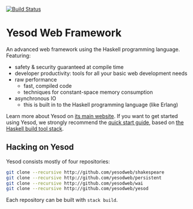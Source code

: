 [![Build Status](https://travis-ci.org/yesodweb/yesod.svg?branch=master)](https://travis-ci.org/yesodweb/yesod)

# Yesod Web Framework

An advanced web framework using the Haskell programming language. Featuring:

  * safety & security guaranteed at compile time
  * developer productivity: tools for all your basic web development needs
  * raw performance
    * fast, compiled code
    * techniques for constant-space memory consumption
  * asynchronous IO
    * this is built in to the Haskell programming language (like Erlang)

Learn more about Yesod on [its main website](http://www.yesodweb.com/). If you
want to get started using Yesod, we strongly recommend the [quick start
guide](http://www.yesodweb.com/page/quickstart), based on [the Haskell build
tool stack](https://github.com/commercialhaskell/stack#readme).

## Hacking on Yesod

Yesod consists mostly of four repositories:

```bash
git clone --recursive http://github.com/yesodweb/shakespeare
git clone --recursive http://github.com/yesodweb/persistent
git clone --recursive http://github.com/yesodweb/wai
git clone --recursive http://github.com/yesodweb/yesod
```

Each repository can be built with `stack build`.
